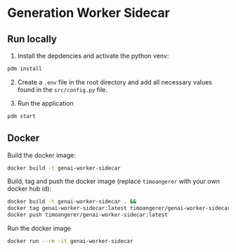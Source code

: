 # Generation Worker Sidecar

## Run locally

1. Install the depdencies and activate the python venv:
```bash
pdm install
```

2. Create a `.env` file in the root directory and add all necessary values found in the `src/config.py` file.

3. Run the application
```bash
pdm start
```

## Docker

Build the docker image:
```bash
docker build -t genai-worker-sidecar
```

Build, tag and push the docker image (replace `timoangerer` with your own docker hub id):
```bash
docker build -t genai-worker-sidecar . &&
docker tag genai-worker-sidecar:latest timoangerer/genai-worker-sidecar:latest &&
docker push timoangerer/genai-worker-sidecar:latest
```

Run the docker image
```bash
docker run --rm -it genai-worker-sidecar
```